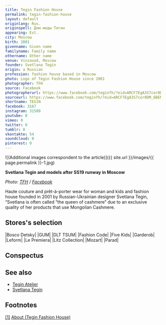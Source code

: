```yaml
---
title: Tegin Fashion House
permalink: tegin-fashion-house
layout: default
originlang: Rus.
originspell: Дом моды Тегин
appearing: Est.
city: Moscow
birth: 2001
givenname: Given name
familyname: Family name
othername: Other name
venue: Vinzavod, Moscow
founder: Svetlana Tegin
origin: a Russian
profession: fashion house based in Moscow
photo: Logo of Tegin Fashion House since 2001
photographer: TFH
source: Facebook
photographerurl: https://www.facebook.com/teginfh/?eid=ARCF7EgA3S7cor8DM_6BENhvNqDzEqHKi4d27uVkvZhIDHyWZiQ_G3KXPG2mrGwuw8tiaGPs5Uq55uvQ&fref=tag
sourceurl: https://www.facebook.com/teginfh/?eid=ARCF7EgA3S7cor8DM_6BENhvNqDzEqHKi4d27uVkvZhIDHyWZiQ_G3KXPG2mrGwuw8tiaGPs5Uq55uvQ&fref=tag
shortname: TEGIN
facebook: 3167
instagram: 31500
youtube: 0
vimeo: 0
twitter: 0
tumblr: 0
vkontakte: 54
soundcloud: 0
pinterest: 0
---
```


![(Additional images correspondent to the article)]({{ site.url }}/images/{{ page.permalink }}-1.jpg)

**Svetlana Tegin and models after SS19 runway in Moscow**

*Photo: [TFH](https://www.facebook.com/teginfh/photos/a.2236197356392089/2236199936391831/?type=3&theater) / [Facebook](https://www.facebook.com/teginfh/photos/a.2236197356392089/2236199936391831/?type=3&theater)*

Haute couture and prêt-à-porter wear for woman and kids and fashion house founded in 2001 by Russian-Ukrainian designer Svetlana Tegin, “Svetlana is often called “the queen of cashmere” due to an exclusive quality of her products that use Mongolian Cashmere.

## Stores's selection

|Bosco Detsky|
|GUM|
|DLT TSUM|
|Fashion Code|
|Five Kids|
|Garderob|
|Leform|
|Le Premiera|
|Litz Collection|
|Mozart|
|Parad|

## Сonspectus

## See also

+ [Tegin Atelier](tegin-atelier)
+ [Svetlana Tegin](tegin-svetlana)

## Footnotes

[[1]](#a1) <span id="f1"></span> [About (Tegin Fashion House)](https://tegin.com/about-tegin/)
